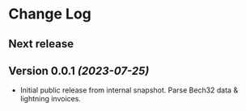 Change Log
==========

Next release
----------------------------


Version 0.0.1 *(2023-07-25)*
----------------------------

* Initial public release from internal snapshot. Parse Bech32 data & lightning invoices. <Jem Mawson> 

